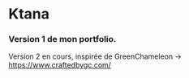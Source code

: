 # Ktana

### Version 1 de mon portfolio.

Version 2 en cours, inspirée de GreenChameleon -> https://www.craftedbygc.com/
